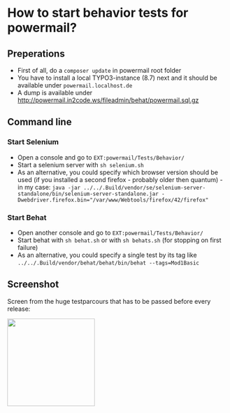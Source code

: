 # How to start behavior tests for powermail?

## Preperations

* First of all, do a `composer update` in powermail root folder
* You have to install a local TYPO3-instance (8.7) next and it should be available under `powermail.localhost.de`
* A dump is available under http://powermail.in2code.ws/fileadmin/behat/powermail.sql.gz

## Command line

### Start Selenium

* Open a console and go to `EXT:powermail/Tests/Behavior/`
* Start a selenium server with `sh selenium.sh`
* As an alternative, you could specify which browser version should be used (if you installed a second firefox - probably older then quantum) - in my case: 
`java -jar ../../.Build/vendor/se/selenium-server-standalone/bin/selenium-server-standalone.jar -Dwebdriver.firefox.bin="/var/www/Webtools/firefox/42/firefox"`

### Start Behat

* Open another console and go to `EXT:powermail/Tests/Behavior/`
* Start behat with `sh behat.sh` or with `sh behats.sh` (for stopping on first failure)
* As an alternative, you could specify a single test by its tag like `../../.Build/vendor/behat/behat/bin/behat --tags=Mod1Basic`

## Screenshot

Screen from the huge testparcours that has to be passed before every release:

<img src="https://s.nimbus.everhelper.me/attachment/1427661/h7antft74egdzrck2xq8/262407-yUdChFKtnZ475SlH/screen.png" width="200" />
